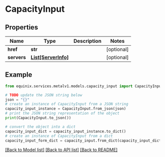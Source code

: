 # CapacityInput


## Properties

Name | Type | Description | Notes
------------ | ------------- | ------------- | -------------
**href** | **str** |  | [optional] 
**servers** | [**List[ServerInfo]**](ServerInfo.md) |  | [optional] 

## Example

```python
from equinix.services.metalv1.models.capacity_input import CapacityInput

# TODO update the JSON string below
json = "{}"
# create an instance of CapacityInput from a JSON string
capacity_input_instance = CapacityInput.from_json(json)
# print the JSON string representation of the object
print(CapacityInput.to_json())

# convert the object into a dict
capacity_input_dict = capacity_input_instance.to_dict()
# create an instance of CapacityInput from a dict
capacity_input_form_dict = capacity_input.from_dict(capacity_input_dict)
```
[[Back to Model list]](../README.md#documentation-for-models) [[Back to API list]](../README.md#documentation-for-api-endpoints) [[Back to README]](../README.md)


